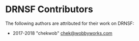 # DRNSF Contributors #
The following authors are attributed for their work on DRNSF:

* 2017-2018  "chekwob" <chek@wobbyworks.com>
